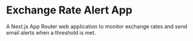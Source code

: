 # Exchange Rate Alert App

A Next.js App Router web application to monitor exchange rates and send email alerts when a threshold is met.